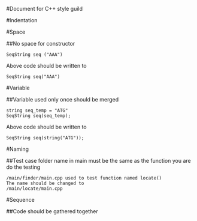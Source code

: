 #Document for C++ style guild

#Indentation

#Space

##No space for constructor

```
SeqString seq ("AAA")
```
Above code should be written to

```
SeqString seq("AAA")
```

#Variable

##Variable used only once should be merged

```
string seq_temp = "ATG"
SeqString seq(seq_temp);
```

Above code should be written to

```
SeqString seq(string("ATG"));
```

#Naming

##Test case folder name in main must be the same as the function you are do the testing

```
/main/finder/main.cpp used to test function named locate()
The name should be changed to
/main/locate/main.cpp
```

#Sequence

##Code should be gathered together
